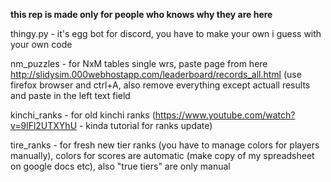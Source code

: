 **this rep is made only for people who knows why they are here**

thingy.py - it's egg bot for discord, you have to make your own i guess with your own code

nm_puzzles - for NxM tables single wrs, paste page from here http://slidysim.000webhostapp.com/leaderboard/records_all.html (use firefox browser and ctrl+A, also remove everything except actuall results and paste in the left text field

kinchi_ranks - for old kinchi ranks (https://www.youtube.com/watch?v=9lFl2UTXYhU - kinda tutorial for ranks update)

tire_ranks - for fresh new tier ranks (you have to manage colors for players manually), colors for scores are automatic (make copy of my spreadsheet on google docs etc), also "true tiers" are only manual
